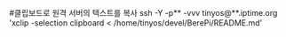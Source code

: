 
#클립보드로 원격 서버의 텍스트를 복사 
ssh -Y -p** -vvv tinyos@**.iptime.org 'xclip -selection clipboard < /home/tinyos/devel/BerePi/README.md'

